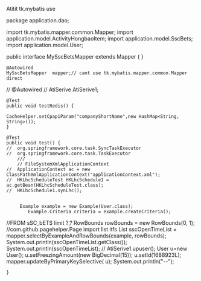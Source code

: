 Atitit tk.mybatis use


package application.dao;

import tk.mybatis.mapper.common.Mapper;
import application.model.ActivityHongbaoItem;
import application.model.SscBets;
import application.model.User;

public interface MySscBetsMapper  extends Mapper<User> {
}



	@Autowired
	MySscBetsMapper  mapper;// cant use tk.mybatis.mapper.common.Mapper direct
	
//	@Autowired
//	AtiSerive AtiSerive1;
	
	@Test
	public void testRedis() {
	
	CacheHelper.setCpapiParam("companyShortName",new HashMap<String, String>());
	}

	@Test
	public void test() {
	//	org.springframework.core.task.SyncTaskExecutor
	//	org.springframework.core.task.TaskExecutor
		///   
		// FileSystemXmlApplicationContext
	//	ApplicationContext ac = new ClassPathXmlApplicationContext("applicationContext.xml");
	//	HKLhcScheduleTest HKLhcSchedule1 = ac.getBean(HKLhcScheduleTest.class);
	//	HKLhcSchedule1.synLhc();
		
		
		 Example example = new Example(User.class);
	        Example.Criteria criteria = example.createCriteria();
 
//FROM sSC_bETS limit ?,? 
	        RowBounds rowBounds = new RowBounds(0, 1);
	        //com.github.pagehelper.Page import list itfs
	        List  sscOpenTimeList = mapper.selectByExampleAndRowBounds(example, rowBounds);
	     System.out.println(sscOpenTimeList.getClass());   
	      System.out.println(sscOpenTimeList);
	   //   AtiSerive1.upuser();
	      User u=new User();
	      u.setFreezingAmount(new BigDecimal(15));
	      u.setId(1688923L);
	      mapper.updateByPrimaryKeySelective( u);
	 System.out.println("--");
	      
	}


